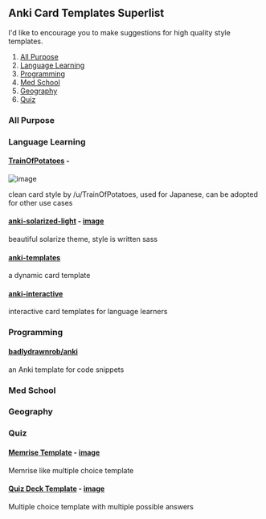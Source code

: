 ## Anki Card Templates Superlist

I'd like to encourage you to make suggestions for high quality style templates.

1. [All Purpose](#All+Purpose)
2. [Language Learning](#Language+Learning)
3. [Programming](#Programming)
4. [Med School](#Med+School)
5. [Geography](#Geography)
6. [Quiz](#Quiz)

### All Purpose 

### Language Learning

#### [TrainOfPotatoes](https://www.reddit.com/r/Anki/comments/4n6cbf/does_anyone_have_a_goodlooking_anki_css_template/) - 
![image](https://i.imgur.com/PCOegfB.png)

clean card style by /u/TrainOfPotatoes, used for Japanese, can be adopted for other use cases

#### [anki-solarized-light](https://github.com/NSBum/anki-themes) - [image](https://i.imgur.com/ay6cmg9.png)

beautiful solarize theme, style is written sass

#### [anki-templates](https://github.com/ninja33/anki-templates)

a dynamic card template

#### [anki-interactive](https://github.com/qwiglydee/anki-interactive)

interactive card templates for language learners

### Programming

#### [badlydrawnrob/anki](https://github.com/badlydrawnrob/anki)

an Anki template for code snippets

### Med School

### Geography

### Quiz

#### [Memrise Template](https://ankiweb.net/shared/info/289642102) - [image](https://i.imgur.com/bKFn1d5.png)

Memrise like multiple choice template

#### [Quiz Deck Template](https://ankiweb.net/shared/info/947272864) - [image](https://i.imgur.com/ct4wnD9.png)

Multiple choice template with multiple possible answers
